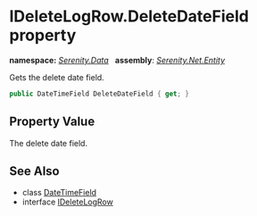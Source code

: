 # IDeleteLogRow.DeleteDateField property
**namespace:** *[Serenity.Data](../../README.md#serenity.data-namespace)*   **assembly**: *[Serenity.Net.Entity](../../README.md)*

Gets the delete date field.

```csharp
public DateTimeField DeleteDateField { get; }
```

## Property Value

The delete date field.

## See Also

* class [DateTimeField](../DateTimeField.md)
* interface [IDeleteLogRow](../IDeleteLogRow.md)